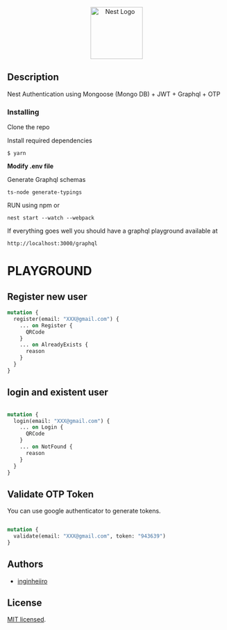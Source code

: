 <p align="center">
  <a href="http://nestjs.com/" target="blank"><img src="https://nestjs.com/img/logo-small.svg" width="120" alt="Nest Logo" /></a>
</p>

## Description

Nest Authentication using Mongoose (Mongo DB) + JWT + Graphql + OTP

### Installing

Clone the repo 

Install required dependencies
```
$ yarn  
```

<strong>Modify .env file</strong>

Generate Graphql schemas 
```
ts-node generate-typings
```

RUN using npm or  
```
nest start --watch --webpack
```

If everything goes well you should have a graphql playground available at

```
http://localhost:3000/graphql
```

# PLAYGROUND

## Register new user 

```GraphQl
mutation {
  register(email: "XXX@gmail.com") {
    ... on Register {
      QRCode
    }
    ... on AlreadyExists {
      reason
    }
  }
}
```

## login and existent user 

```GraphQl

mutation {
  login(email: "XXX@gmail.com") {
    ... on Login {
      QRCode
    }
    ... on NotFound {
      reason
    }
  }
}
```


## Validate OTP Token 

You can use google authenticator to generate tokens.

```GraphQl

mutation {
  validate(email: "XXX@gmail.com", token: "943639")
}

```

## Authors

- [inginheiiro](https://github.com/inginheiiro)

## License
[MIT licensed](LICENSE).
